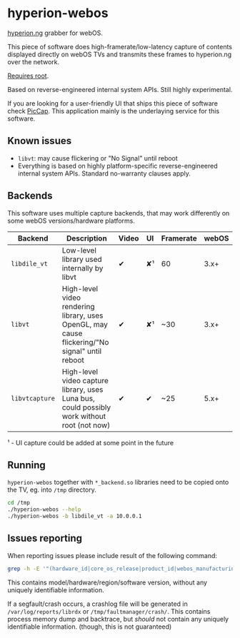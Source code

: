 # hyperion-webos

[hyperion.ng](https://github.com/hyperion-project/hyperion.ng) grabber for
webOS.

This piece of software does high-framerate/low-latency capture of contents
displayed directly on webOS TVs and transmits these frames to hyperion.ng over
the network.

[Requires root](https://rootmy.tv/).

Based on reverse-engineered internal system APIs. Still highly experimental.

If you are looking for a user-friendly UI that ships this piece of software check [PicCap](https://github.com/TBSniller/piccap). This application mainly is the underlaying service for this software.

## Known issues
* `libvt`: may cause flickering or "No Signal" until reboot
* Everything is based on highly platform-specific reverse-engineered internal
  system APIs. Standard no-warranty clauses apply.

## Backends
This software uses multiple capture backends, that may work differently on some
webOS versions/hardware platforms.

| Backend        | Description                                                                                    | Video | UI | Framerate | webOS |
|----------------|------------------------------------------------------------------------------------------------|-------|----|-----------|-------|
| `libdile_vt`   | Low-level library used internally by libvt                                                     |   ✔   | ✘¹ | 60        | 3.x+ |
| `libvt`        | High-level video rendering library, uses OpenGL, may cause flickering/"No signal" until reboot |   ✔   | ✘¹ | ~30       | 3.x+ |
| `libvtcapture` | High-level video capture library, uses Luna bus, could possibly work without root (not now)    |   ✔   | ✔  | ~25       | 5.x+ |

¹ - UI capture could be added at some point in the future

## Running

`hyperion-webos` together with `*_backend.so` libraries need to be copied onto
the TV, eg. into `/tmp` directory.

```sh
cd /tmp
./hyperion-webos --help
./hyperion-webos -b libdile_vt -a 10.0.0.1
```

## Issues reporting

When reporting issues please include result of the following command:
```sh
grep -h -E '"(hardware_id|core_os_release|product_id|webos_manufacturing_version|board_type)"' /var/run/nyx/*
```

This contains model/hardware/region/software version, without any uniquely
identifiable information.

If a segfault/crash occurs, a crashlog file will be generated in `/var/log/reports/librdx`
or `/tmp/faultmanager/crash/`. This contains process memory dump and backtrace,
but *should* not contain any uniquely identifiable information. (though, this is not guaranteed)
